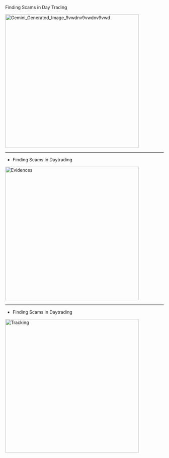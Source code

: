 Finding Scams in  Day Trading



<img width="424" height="424" alt="Gemini_Generated_Image_9vwdnv9vwdnv9vwd" src="https://github.com/user-attachments/assets/5d936c1d-975c-4cba-b469-c6d77a7a88cd" />


-----------------

- Finding Scams in Daytrading


  
<img width="424" height="424" alt="Evidences" src="https://github.com/user-attachments/assets/cc9d14ab-1a65-425d-9d8c-8cd163be3e78" />

-----------------

- Finding Scams in Daytrading

<img width="424" height="424" alt="Tracking" src="https://github.com/user-attachments/assets/5aa040bb-e14f-4521-b623-d4580e10b063" />
